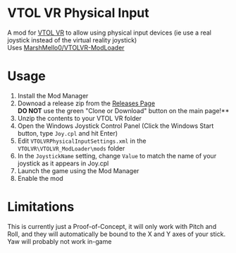 # VTOL VR Physical Input
A mod for [VTOL VR](https://store.steampowered.com/app/667970/VTOL_VR/) to allow using physical input devices (ie use a real joystick instead of the virtual reality joystick)  
Uses [MarshMello0/VTOLVR-ModLoader](https://github.com/MarshMello0/VTOLVR-ModLoader)  

# Usage
1. Install the Mod Manager
1. Downoad a release zip from the [Releases Page](https://github.com/evilC/VTOLVRPhysicalInput/releases)  
**DO NOT** use the green "Clone or Download" button on the main page!**
1. Unzip the contents to your VTOL VR folder
1. Open the Windows Joystick Control Panel (Click the Windows Start  button, type `Joy.cpl` and hit Enter)  
1. Edit `VTOLVRPhysicalInputSettings.xml` in the `VTOLVR\VTOLVR_ModLoader\mods` folder
1. In the `JoystickName` setting, change `Value` to match the name of your joystick as it appears in Joy.cpl
1. Launch the game using the Mod Manager
1. Enable the mod

# Limitations
This is currently just a Proof-of-Concept, it will only work with Pitch and Roll, and they will automatically be bound to the X and Y axes of your stick.  
Yaw will probably not work in-game
